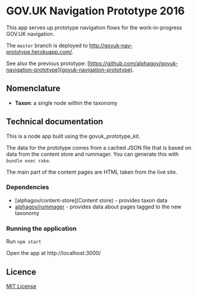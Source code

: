 # GOV.UK Navigation Prototype 2016

This app serves up prototype navigation flows for the work-in-progress GOV.UK navigation.

The `master` branch is deployed to http://govuk-nav-prototype.herokuapp.com/.

See also the previous prototype: [https://github.com/alphagov/govuk-navigation-prototype](govuk-navigation-prototype).

## Nomenclature

- **Taxon**: a single node within the taxonomy

## Technical documentation
This is a node app built using the govuk_prototype_kit.

The data for the prototype comes from a cached JSON file that is based on data from the content store and rummager.
You can generate this with `bundle exec rake`.

The main part of the content pages are HTML taken from the live site.

### Dependencies

- [alphagov/content-store](Content store) - provides taxon data
- [alphagov/rummager](Rummager) - provides data about pages tagged to the new taxonomy

### Running the application

Run `npm start`

Open the app at http://localhost:3000/

## Licence

[MIT License](LICENCE)
